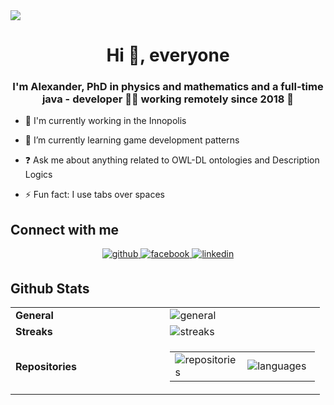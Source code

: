 <div align="left">
  <img src="https://komarev.com/ghpvc/?username=ololx&&style=flat-square"/>
</div> 

**<h1 align="center">Hi 👋, everyone</h1>**  
  
### <h3 align="center">I'm Alexander, PhD in physics and mathematics and a full-time java - developer 👨‍💻 working remotely since 2018 🚀</h3>  
  
- 🔭 I'm currently working in the Innopolis  

- 🌱 I’m currently learning game development patterns  

- ❓ Ask me about anything related to OWL-DL ontologies and Description Logics  

- ⚡ Fun fact: I use tabs over spaces  

## Connect with me  
<div align="center">
  <a href="https://github.com/ololx" target="_blank">
    <img src=https://img.shields.io/badge/github-%2324292e.svg?&style=for-the-badge&logo=github&logoColor=white alt=github style="margin-bottom: 5px;" />
  </a>
  <a href="https://www.facebook.com/alexandr.kropotin.9" target="_blank">
    <img src=https://img.shields.io/badge/facebook-%232E87FB.svg?&style=for-the-badge&logo=facebook&logoColor=white alt=facebook style="margin-bottom: 5px;" />
  </a>
  <a href="https://linkedin.com/in/alexander-kropotin-a5107a195" target="_blank">
    <img src=https://img.shields.io/badge/linkedin-%231E77B5.svg?&style=for-the-badge&logo=linkedin&logoColor=white alt=linkedin style="margin-bottom: 5px;" />
  </a>
</div>   


## Github Stats
<table align="center" width="100%">
  <tr>
    <td width="50%"><b>General</b></td>
    <td width="50%"><img align="center" src="https://github-readme-stats.vercel.app/api?username=ololx&show_icons=true&count_private=true" alt="general" /></td>
  </tr>
  <tr>
    <td width="50%"><b>Streaks</b></td>
    <td width="50%"><img align="center" src="https://github-readme-streak-stats.herokuapp.com/?user=ololx" alt="streaks"/></td>
  </tr>
  <tr>
    <td width="50%"><b>Repositories</b></td>
    <td width="50%">
      <table>
        <tr>
          <td width="50%"><img align="center" src="https://github-profile-trophy.vercel.app/?username=ololx&title=Repositories" alt="repositories"/></td>
          <td width="50%"><img align="center" src="https://github-readme-stats.vercel.app/api/top-langs/?username=ololx" alt="languages"/></td>
        </tr>
      </table>
    </td>  
  </tr>
</table>
